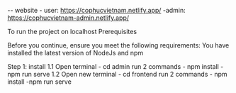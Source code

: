-- website
    - user:  https://cophucvietnam.netlify.app/
    -admin:  https://cophucvietnam-admin.netlify.app/


To run the project on localhost
Prerequisites
 
Before you continue, ensure you meet the following requirements:
You have installed the latest version of NodeJs and npm

Step 1: install
1.1 Open terminal 
    - cd admin 
    run 2 commands
    - npm install
    - npm run serve
1.2 Open new terminal
    - cd frontend
     run 2 commands
    - npm install
    -npm run serve
